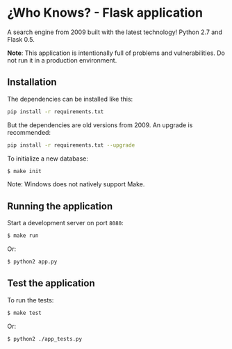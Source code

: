 # ¿Who Knows? - Flask application

A search engine from 2009 built with the latest technology! Python 2.7 and Flask 0.5.

**Note**: This application is intentionally full of problems and vulnerabilities. Do not run it in a production environment.

## Installation

The dependencies can be installed like this:

```bash
pip install -r requirements.txt
```

But the dependencies are old versions from 2009. An upgrade is recommended:

```bash
pip install -r requirements.txt --upgrade
```

To initialize a new database:

```bash
$ make init
```

Note: Windows does not natively support Make.

## Running the application

Start a development server on port `8080`:

```bash
$ make run
```

Or:

```bash
$ python2 app.py
```

## Test the application

To run the tests:

```bash
$ make test
```

Or:

```bash
$ python2 ./app_tests.py
```
